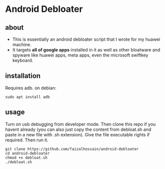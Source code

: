 # Android Debloater

## about
- This is essentially an android debloater script that I wrote for my huawei machine. 
- It targets <b>all of google apps</b> installed in it as well as other bloatware and spyware like huawei apps, meta apps, even the microsoft swiftkey keyboard.	
## installation
Requires adb.
on debian:
```
sudo apt install adb
```
## usage
Turn on usb debugging from developer mode. 
Then clone this repo if you havent already (you can also just copy the content 
from debloat.sh and paste in a new file with .sh extension). Give the file 
executable rights if required. Then run it.

``` 
git clone https://github.com/faizalhossain/android-debloater
cd android-debloater 
chmod +x debloat.sh
./debloat.sh
```

